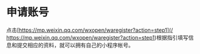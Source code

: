 # 申请账号

点击[https://mp.weixin.qq.com/wxopen/waregister?action=step1](/ https://mp.weixin.qq.com/wxopen/waregister?action=step1)根据指引填写信息和提交相应的资料，就可以拥有自己的小程序帐号。



